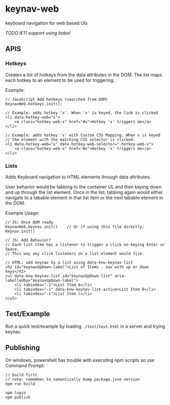 # keynav-web
keyboard navigation for web based UIs

*TODO IE11 support using babel*

## APIS

### Hotkeys
Creates a list of hotkeys from the data attributes in the DOM. The list maps each hotkey to an element to be used for triggering. 

Example:
```
// JavaScript Add hotkeys (searched from DOM)
KeynavWeb.hotkeys.init();

// Example: adds hotkey 'x'. When 'x' is keyed, the link is clicked
<li data-hotkey-web="x">
    <a class="hotkey-web-x" href="#x">Hotkey 'x' triggers me</a>
</li>

// Example: adds hotkey 'x' with Custom CSS Mapping. When x is keyed
// the element with the matching CSS selector is clicked.
<li data-hotkey-web="x" data-hotkey-web-selector=".hotkey-web-x">
    <a class="hotkey-web-x" href="#x">Hotkey 'x' triggers me</a>
</li>
```

### Lists

Adds Keyboard navigation to HTML elements through data attributes.

User behavior would be tabbing to the container UL and then keying down and 
up through the list element. Once in the list, tabbing again would either 
navigate to a tabable element in that list item or the next tabable element 
in the DOM.

Example Usage:
```
// JS: Once DOM ready
KeynavWeb.keynav.init()    // Or if using this file directly: Keynav.init()

// JS: Add Behavior?
// Each list item has a listener to trigger a click on keying Enter or Space.
// This way any click listeners on a list element would fire.

// HTML: add keynav to a list using data-knw-keynav-list
<h2 id="keynavUpDown-label">List of Items - nav with up or down keys</h2>
<ul data-knw-keynav-list id="keynavUpDown-list" aria-labelledby="keynavUpDown-label">
    <li tabindex="-1">List Item A</li>
    <li tabindex="-1" data-knw-keynav-list-active>List Item B</li>
    <li tabindex="-1">List Item C</li>
</ul>
```

## Test/Example

Run a quick test/example by loading `./test/test.html` in a server and trying keynav.

## Publishing

On windows, powershell has trouble with executing npm scripts so use Command 
Prompt:

```
// build first
// note: remember to semantically bump package.json version
npm run build

npm login
npm publish
```
